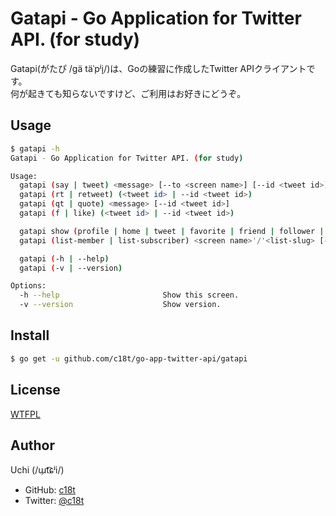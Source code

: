 # Gatapi - Go Application for Twitter API. (for study)

Gatapi(がたぴ /ɡä täˈpʲi̞/)は、Goの練習に作成したTwitter APIクライアントです。  
何が起きても知らないですけど、ご利用はお好きにどうぞ。

## Usage
```sh
$ gatapi -h
Gatapi - Go Application for Twitter API. (for study)

Usage:
  gatapi (say | tweet) <message> [--to <screen name>] [--id <tweet id>]
  gatapi (rt | retweet) (<tweet id> | --id <tweet id>)
  gatapi (qt | quote) <message> [--id <tweet id>]
  gatapi (f | like) (<tweet id> | --id <tweet id>)

  gatapi show (profile | home | tweet | favorite | friend | follower | list | listed ) [screen name] [-p | --page <n..m>] [-l | -limit <count>]
  gatapi (list-member | list-subscriber) <screen name>'/'<list-slug> [-p | --page <n..m>] [-l | -limit <count>]

  gatapi (-h | --help)
  gatapi (-v | --version)

Options:
  -h --help                       Show this screen.
  -v --version                    Show version.
```

## Install
```sh
$ go get -u github.com/c18t/go-app-twitter-api/gatapi
```

## License
[WTFPL](./LICENSE)

## Author
Uchi (/ɯ̹t͡ɕʲi/)
  - GitHub: [c18t](http://github.com/c18t)
  - Twitter: [@c18t](https://twitter.com/c18t)

